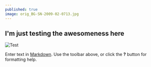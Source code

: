 ```yaml
---
published: true
image: orig_BG-SN-2009-02-0713.jpg
---
```

## I'm just testing the awesomeness here

![Test]({{site.baseurl}}/assets/img/posts/orig_BG-SN-2009-02-0713.jpg)


Enter text in [Markdown](http://daringfireball.net/projects/markdown/). Use the toolbar above, or click the **?** button for formatting help.
